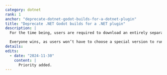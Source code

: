 ```yaml
---
category: dotnet
rank: 1
anchor: "deprecate-dotnet-godot-builds-for-a-dotnet-plugin"
title: "Deprecate .NET Godot builds for a .NET plugin"
description: |
  For the time being, users are required to download an entirely separate Godot build in order to use C# features. With our new upcoming .NET module, we intend to support C# with a simple plugin.

  Everyone wins, as users won’t have to choose a special version to run C#. It reduces the number of builds on our side by half. Also, it will simplify .NET maintenance.
details:
edits:
  - date: "2024-11-30"
    content: |
      Priority added.
---
```

